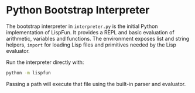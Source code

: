 # Python Bootstrap Interpreter

The bootstrap interpreter in `interpreter.py` is the initial Python implementation of LispFun. It provides a REPL and basic evaluation of arithmetic, variables and functions. The environment exposes list and string helpers, `import` for loading Lisp files and primitives needed by the Lisp evaluator.

Run the interpreter directly with:

```bash
python -m lispfun
```

Passing a path will execute that file using the built-in parser and evaluator.
